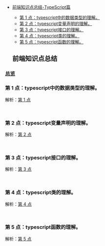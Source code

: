 - [前端知识点总结-TypeScript篇](#%E5%89%8D%E7%AB%AF%E7%9F%A5%E8%AF%86%E7%82%B9%E6%80%BB%E7%BB%93)
  - [第 1 点：typescript中的数据类型的理解。](#%E7%AC%AC-1-%E7%82%B9typescript%E4%B8%AD%E7%9A%84%E6%95%B0%E6%8D%AE%E7%B1%BB%E5%9E%8B%E7%9A%84%E7%90%86%E8%A7%A3)
  - [第 2 点：typescript变量声明的理解。](#%E7%AC%AC-2-%E7%82%B9typescript%E5%8F%98%E9%87%8F%E5%A3%B0%E6%98%8E%E7%9A%84%E7%90%86%E8%A7%A3)
  - [第 3 点：typescript接口的理解。](#%E7%AC%AC-3-%E7%82%B9typescript%E6%8E%A5%E5%8F%A3%E7%9A%84%E7%90%86%E8%A7%A3)
  - [第 4 点：typescript类的理解。](#%E7%AC%AC-4-%E7%82%B9typescript%E7%B1%BB%E7%9A%84%E7%90%86%E8%A7%A3)
  - [第 5 点：typescript函数的理解。](#%E7%AC%AC-4-%E7%82%B9typescript%E7%B1%BB%E7%9A%84%E7%90%86%E8%A7%A3)




  ## 前端知识点总结

### [总览](https://github.com/lotosv2010/front-end-summary/issues?q=is%3Aopen+is%3Aissue+label%3Asummary+label%3Atypescript)

### 第 1 点：typescript中的数据类型的理解。 

解析：[第 1 点](https://github.com/lotosv2010/front-end-summary/issues/64)

<br/>

### 第 2 点：typescript变量声明的理解。 

解析：[第 2 点](https://github.com/lotosv2010/front-end-summary/issues/66)

<br/>

### 第 3 点：typescript接口的理解。 

解析：[第 3 点](https://github.com/lotosv2010/front-end-summary/issues/68)

<br/>

### 第 4 点：typescript类的理解。 

解析：[第 4 点](https://github.com/lotosv2010/front-end-summary/issues/70)

<br/>

### 第 5 点：typescript函数的理解。 

解析：[第 5 点](https://github.com/lotosv2010/front-end-summary/issues/72)

<br/>
